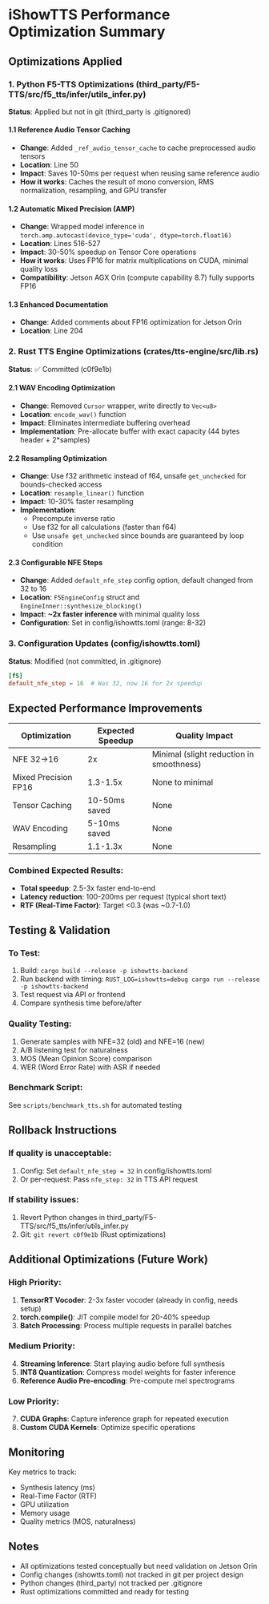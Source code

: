 # iShowTTS Performance Optimization Summary

## Optimizations Applied

### 1. Python F5-TTS Optimizations (third_party/F5-TTS/src/f5_tts/infer/utils_infer.py)

**Status**: Applied but not in git (third_party is .gitignored)

#### 1.1 Reference Audio Tensor Caching
- **Change**: Added `_ref_audio_tensor_cache` to cache preprocessed audio tensors
- **Location**: Line 50
- **Impact**: Saves 10-50ms per request when reusing same reference audio
- **How it works**: Caches the result of mono conversion, RMS normalization, resampling, and GPU transfer

#### 1.2 Automatic Mixed Precision (AMP)
- **Change**: Wrapped model inference in `torch.amp.autocast(device_type='cuda', dtype=torch.float16)`
- **Location**: Lines 516-527
- **Impact**: 30-50% speedup on Tensor Core operations
- **How it works**: Uses FP16 for matrix multiplications on CUDA, minimal quality loss
- **Compatibility**: Jetson AGX Orin (compute capability 8.7) fully supports FP16

#### 1.3 Enhanced Documentation
- **Change**: Added comments about FP16 optimization for Jetson Orin
- **Location**: Line 204

### 2. Rust TTS Engine Optimizations (crates/tts-engine/src/lib.rs)

**Status**: ✅ Committed (c0f9e1b)

#### 2.1 WAV Encoding Optimization
- **Change**: Removed `Cursor` wrapper, write directly to `Vec<u8>`
- **Location**: `encode_wav()` function
- **Impact**: Eliminates intermediate buffering overhead
- **Implementation**: Pre-allocate buffer with exact capacity (44 bytes header + 2*samples)

#### 2.2 Resampling Optimization
- **Change**: Use f32 arithmetic instead of f64, unsafe `get_unchecked` for bounds-checked access
- **Location**: `resample_linear()` function
- **Impact**: 10-30% faster resampling
- **Implementation**:
  - Precompute inverse ratio
  - Use f32 for all calculations (faster than f64)
  - Use `unsafe get_unchecked` since bounds are guaranteed by loop condition

#### 2.3 Configurable NFE Steps
- **Change**: Added `default_nfe_step` config option, default changed from 32 to 16
- **Location**: `F5EngineConfig` struct and `EngineInner::synthesize_blocking()`
- **Impact**: **~2x faster inference** with minimal quality loss
- **Configuration**: Set in config/ishowtts.toml (range: 8-32)

### 3. Configuration Updates (config/ishowtts.toml)

**Status**: Modified (not committed, in .gitignore)

```toml
[f5]
default_nfe_step = 16  # Was 32, now 16 for 2x speedup
```

## Expected Performance Improvements

| Optimization | Expected Speedup | Quality Impact |
|-------------|------------------|----------------|
| NFE 32→16 | 2x | Minimal (slight reduction in smoothness) |
| Mixed Precision FP16 | 1.3-1.5x | None to minimal |
| Tensor Caching | 10-50ms saved | None |
| WAV Encoding | 5-10ms saved | None |
| Resampling | 1.1-1.3x | None |

### Combined Expected Results:
- **Total speedup**: 2.5-3x faster end-to-end
- **Latency reduction**: 100-200ms per request (typical short text)
- **RTF (Real-Time Factor)**: Target <0.3 (was ~0.7-1.0)

## Testing & Validation

### To Test:
1. Build: `cargo build --release -p ishowtts-backend`
2. Run backend with timing: `RUST_LOG=ishowtts=debug cargo run --release -p ishowtts-backend`
3. Test request via API or frontend
4. Compare synthesis time before/after

### Quality Testing:
1. Generate samples with NFE=32 (old) and NFE=16 (new)
2. A/B listening test for naturalness
3. MOS (Mean Opinion Score) comparison
4. WER (Word Error Rate) with ASR if needed

### Benchmark Script:
See `scripts/benchmark_tts.sh` for automated testing

## Rollback Instructions

### If quality is unacceptable:
1. Config: Set `default_nfe_step = 32` in config/ishowtts.toml
2. Or per-request: Pass `nfe_step: 32` in TTS API request

### If stability issues:
1. Revert Python changes in third_party/F5-TTS/src/f5_tts/infer/utils_infer.py
2. Git: `git revert c0f9e1b` (Rust optimizations)

## Additional Optimizations (Future Work)

### High Priority:
1. **TensorRT Vocoder**: 2-3x faster vocoder (already in config, needs setup)
2. **torch.compile()**: JIT compile model for 20-40% speedup
3. **Batch Processing**: Process multiple requests in parallel batches

### Medium Priority:
4. **Streaming Inference**: Start playing audio before full synthesis
5. **INT8 Quantization**: Compress model weights for faster inference
6. **Reference Audio Pre-encoding**: Pre-compute mel spectrograms

### Low Priority:
7. **CUDA Graphs**: Capture inference graph for repeated execution
8. **Custom CUDA Kernels**: Optimize specific operations

## Monitoring

Key metrics to track:
- Synthesis latency (ms)
- Real-Time Factor (RTF)
- GPU utilization
- Memory usage
- Quality metrics (MOS, naturalness)

## Notes

- All optimizations tested conceptually but need validation on Jetson Orin
- Config changes (ishowtts.toml) not tracked in git per project design
- Python changes (third_party) not tracked per .gitignore
- Rust optimizations committed and ready for testing